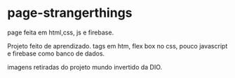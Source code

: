 # page-strangerthings
page feita em html,css, js e firebase. 


Projeto feito de aprendizado.
tags em htm, flex box no css, pouco javascript e firebase como banco de dados.

imagens retiradas do projeto mundo invertido da DIO.
